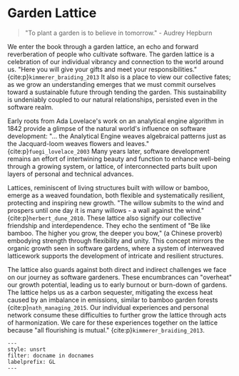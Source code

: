 # Garden Lattice

> "To plant a garden is to believe in tomorrow."
> \- Audrey Hepburn

We enter the book through a garden lattice, an echo and forward reverberation of people who cultivate software.
The garden lattice is a celebration of our individual vibrancy and connection to the world around us.
"Here you will give your gifts and meet your responsibilities." {cite:p}`kimmerer_braiding_2013`
It also is a place to view our collective fates; as we grow an understanding emerges that we must commit ourselves toward a sustainable future through tending the garden.
This sustainability is undeniably coupled to our natural relationships, persisted even in the software realm.

Early roots from Ada Lovelace's work on an analytical engine algorithm in 1842 provide a glimpse of the natural world's influence on software development: "… the Analytical Engine weaves algebraical patterns just as the Jacquard-loom weaves flowers and leaves." {cite:p}`fuegi_lovelace_2003` <!-- codespell-ignore -->
Many years later, software development remains an effort of intertwining beauty and function to enhance well-being through a growing system, or lattice, of interconnected parts built upon layers of personal and technical advances.

Lattices, reminiscent of living structures built with willow or bamboo, emerge as a weaved foundation, both flexible and systematically resilient, protecting and inspiring new growth.
"The willow submits to the wind and prospers until one day it is many willows - a wall against the wind." {cite:p}`herbert_dune_2010`.
These lattice also signify our collective friendship and interdependence. They echo the sentiment of "Be like bamboo. The higher you grow, the deeper you bow," (a Chinese proverb) embodying strength through flexibility and unity.
This concept mirrors the organic growth seen in software gardens, where a system of interweaved latticework supports the development of intricate and resilient structures.

The lattice also guards against both direct and indirect challenges we face on our journey as software gardeners.
These encumbrances can "overheat" our growth potential, leading us to early burnout or burn-down of gardens.
The lattice helps us as a carbon sequester, mitigating the excess heat caused by an imbalance in emissions, similar to bamboo garden forests {cite:p}`nath_managing_2015`.
Our individual experiences and personal network consume these difficulties to further grow the lattice through acts of harmonization.
We care for these experiences together on the lattice because "all flourishing is mutual." {cite:p}`kimmerer_braiding_2013`.

```{bibliography}
---
style: unsrt
filter: docname in docnames
labelprefix: GL
---
```
